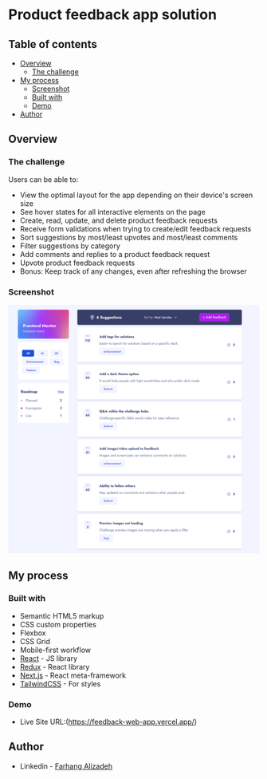 # Product feedback app solution

## Table of contents

-   [Overview](#overview)
    -   [The challenge](#the-challenge)
-   [My process](#my-process)
    -   [Screenshot](#screenshot)
    -   [Built with](#built-with)
    -   [Demo](#demo)
-   [Author](#author)

## Overview

### The challenge

Users can be able to:

-   View the optimal layout for the app depending on their device's screen size
-   See hover states for all interactive elements on the page
-   Create, read, update, and delete product feedback requests
-   Receive form validations when trying to create/edit feedback requests
-   Sort suggestions by most/least upvotes and most/least comments
-   Filter suggestions by category
-   Add comments and replies to a product feedback request
-   Upvote product feedback requests
-   Bonus: Keep track of any changes, even after refreshing the browser

### Screenshot

![](./public/screenshot.png)

## My process

### Built with

-   Semantic HTML5 markup
-   CSS custom properties
-   Flexbox
-   CSS Grid
-   Mobile-first workflow
-   [React](https://reactjs.org/) - JS library
-   [Redux](https://redux.js.org/) - React library
-   [Next.js](https://nextjs.org/) - React meta-framework
-   [TailwindCSS](https://styled-components.com/) - For styles

### Demo

- Live Site URL:(https://feedback-web-app.vercel.app/)

## Author

-   Linkedin - [Farhang Alizadeh](https://www.linkedin.com/in/farhang-alizadeh-3bb232235/)
